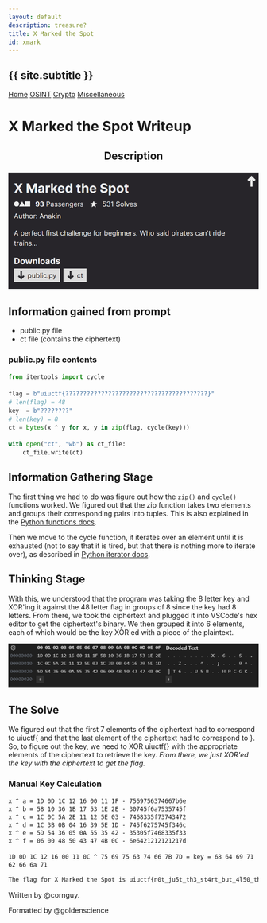 ```yaml
---
layout: default
description: treasure?
title: X Marked the Spot
id: xmark
---
```


<link rel="stylesheet" href="../writeupcss.css">
<link rel="stylesheet" href="../code.css">

<h2>
{{ site.subtitle }}
</h2>

[Home](https://stainedswan.github.io/UIUCTF-2024)
[OSINT](https://stainedswan.github.io/UIUCTF-2024/OSINT)
[Crypto](https://stainedswan.github.io/UIUCTF-2024/Crypto)
[Miscellaneous](https://stainedswan.github.io/UIUCTF-2024/Miscellaneous)

# X Marked the Spot Writeup

<div style="text-align:center" markdown="1">
<h2>

Description
</h2>
</div>

<div style="text-align:center"><img src="image.png" width=700/></div>

## Information gained from prompt
- public.py file
- ct file (contains the ciphertext)

### public.py file contents

```python
from itertools import cycle

flag = b"uiuctf{????????????????????????????????????????}"
# len(flag) = 48
key  = b"????????"
# len(key) = 8
ct = bytes(x ^ y for x, y in zip(flag, cycle(key)))

with open("ct", "wb") as ct_file:
    ct_file.write(ct)
```

## Information Gathering Stage
The first thing we had to do was figure out how the `zip()` and `cycle()` functions worked. We figured out that the zip function takes two elements and groups their corresponding pairs into tuples. This is also explained in the [Python functions docs](https://docs.python.org/3/library/functions.html#zip). 

Then we move to the cycle function, it iterates over an element until it is exhausted (not to say that it is tired, but that there is nothing more to iterate over), as described in [Python iterator docs](https://docs.python.org/3/library/itertools.html#itertools.cycle). 


## Thinking Stage
With this, we understood that the program was taking the 8 letter key and XOR'ing it against the 48 letter flag in groups of 8 since the key had 8 letters. From there, we took the ciphertext and plugged it into VSCode's hex editor to get the ciphertext's binary. We then grouped it into 6 elements, each of which would be the key XOR'ed with a piece of the plaintext. 

![alt text](image-3.png)

## The Solve
We figured out that the first 7 elements of the ciphertext had to correspond to uiuctf{ and that the last element of the ciphertext had to correspond to }. So, to figure out the key, we need to XOR uiuctf{} with the appropriate elements of the ciphertext to retrieve the key. *From there, we just XOR'ed the key with the ciphertext to get the flag.*

### Manual Key Calculation
```
x ^ a = 1D 0D 1C 12 16 00 11 1F - 7569756374667b6e
x ^ b = 58 10 36 1B 17 53 1E 2E - 30745f6a7535745f
x ^ c = 1C 0C 5A 2E 11 12 5E 03 - 7468335f73743472
x ^ d = 1C 3B 0B 04 16 39 5E 1D - 745f6275745f346c
x ^ e = 5D 54 36 05 0A 55 35 42 - 35305f7468335f33
x ^ f = 06 00 48 50 43 47 4B 0C - 6e6421212121217d

1D 0D 1C 12 16 00 11 0C ^ 75 69 75 63 74 66 7B 7D = key = 68 64 69 71 62 66 6a 71
```

```txt
The flag for X Marked the Spot is uiuctf{n0t_ju5t_th3_st4rt_but_4l50_th3_3nd!!!!!}
```

Written by @cornguy.

Formatted by @goldenscience